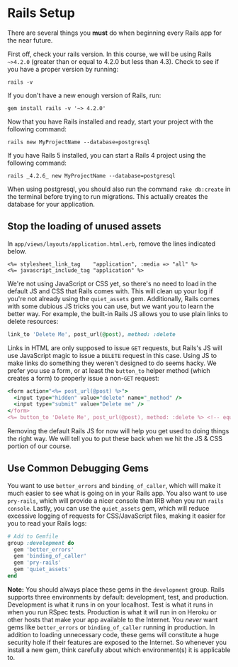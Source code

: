 # Rails Setup

There are several things you **must** do when beginning every Rails
app for the near future.

First off, check your rails version. In this course, we will be
using Rails `~>4.2.0` (greater than or equal to 4.2.0 but less than
4.3). Check to see if you have a proper version by running:

```
rails -v
```

If you don't have a new enough version of Rails, run:

```
gem install rails -v '~> 4.2.0'
```

Now that you have Rails installed and ready, start your project
with the following command:

```
rails new MyProjectName --database=postgresql
```

If you have Rails 5 installed, you can start a Rails 4 project 
using the following command:

```
rails _4.2.6_ new MyProjectName --database=postgresql
```

When using postgresql, you should also run the command `rake
db:create` in the terminal before trying to run migrations.  This
actually creates the database for your application.

[setting-up-postgresql]: ../../sql/readings/first-rails-project.md#postgres

## Stop the loading of unused assets

In `app/views/layouts/application.html.erb`, remove the lines
indicated below.

```
<%= stylesheet_link_tag    "application", :media => "all" %>
<%= javascript_include_tag "application" %>
```

We're not using JavaScript or CSS yet, so there's no need to load in the default
JS and CSS that Rails comes with. This will clean up your log if you're not
already using the `quiet_assets` gem. Additionally, Rails comes with some
dubious JS tricks you can use, but we want you to learn the better way. For
example, the built-in Rails JS allows you to use plain links to delete
resources:

```ruby
link_to 'Delete Me', post_url(@post), method: :delete
```

Links in HTML are only supposed to issue `GET` requests, but Rails's JS will
use JavaScript magic to issue a `DELETE` request in this case. Using JS to make
links do something they weren't designed to do seems hacky. We prefer you use a
form, or at least the `button_to` helper method (which creates a form) to
properly issue a non-`GET` request:

```ruby
<form action="<%= post_url(@post) %>">
  <input type="hidden" value="delete" name="_method" />
  <input type="submit" value="Delete me" />
</form>
<%= button_to 'Delete Me', post_url(@post), method: :delete %> <!-- equivalent to the above -->
```

Removing the default Rails JS for now will help you get used to doing things
the right way. We will tell you to put these back when we hit the JS & CSS
portion of our course.


## Use Common Debugging Gems

You want to use `better_errors` and `binding_of_caller`, which will
make it much easier to see what is going on in your Rails app. You
also want to use `pry-rails`, which will provide a nicer console than
IRB when you run `rails console`. Lastly, you can use the
`quiet_assets` gem, which will reduce excessive logging of requests
for CSS/JavaScript files, making it easier for you to read your Rails
logs:

```ruby
# Add to Gemfile
group :development do
  gem 'better_errors'
  gem 'binding_of_caller'
  gem 'pry-rails'
  gem 'quiet_assets'
end
```

**Note:** You should always place these gems in the `development` group. Rails
supports three environments by default: development, test, and production.
Development is what it runs in on your localhost. Test is what it runs in when
you run RSpec tests. Production is what it will run in on Heroku or other hosts
that make your app available to the Internet. You *never* want gems like
`better_errors` or `binding_of_caller` running in production. In addition to
loading unnecessary code, these gems will constitute a huge security hole if
their features are exposed to the Internet. So whenever you install a new gem,
think carefully about which environment(s) it is applicable to.
